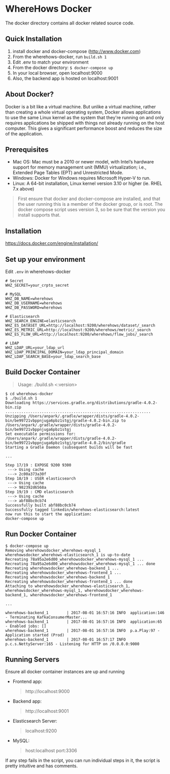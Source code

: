 # WhereHows Docker 
The docker directory contains all docker related source code.

## Quick Installation
1. install docker and docker-compose (http://www.docker.com)  
1. From the wherehows-docker, run ```build.sh 1```
1. Edit .env to match your environment
1. From the docker directory: ```$ docker-compose up```
1. In your local browser, open localhost:9000
1. Also, the backend app is hosted on localhost:9001

## About Docker?
Docker is a bit like a virtual machine. But unlike a virtual machine, rather than creating a whole virtual operating system, Docker allows applications to use the same Linux kernel as the system that they're running on and only requires applications be shipped with things not already running on the host computer. This gives a significant performance boost and reduces the size of the application.  

## Prerequisites
- Mac OS: Mac must be a 2010 or newer model, with Intel’s hardware support for memory management unit (MMU) virtualization; i.e., Extended Page Tables (EPT) and Unrestricted Mode.
- Windows: Docker for Windows requires Microsoft Hyper-V to run.
- Linux: A 64-bit installation, Linux kernel version 3.10 or higher (ie. RHEL 7.x above)

> First ensure that docker and docker-compose are installed, and that the user running this is a member of the docker group, or is root.
> The docker compose script uses version 3, so be sure that the version you install supports that.
## Installation
https://docs.docker.com/engine/installation/


## Set up your environment
Edit ```.env``` in wherehows-docker
```
# Secret
WHZ_SECRET=your_crpto_secret
  
# MySQL
WHZ_DB_NAME=wherehows
WHZ_DB_USERNAME=wherehows
WHZ_DB_PASSWORD=wherehows
  
# Elasticsearch
WHZ_SEARCH_ENGINE=elasticsearch
WHZ_ES_DATASET_URL=http://localhost:9200/wherehows/dataset/_search
WHZ_ES_METRIC_URL=http://localhost:9200/wherehows/metric/_search
WHZ_ES_FLOW_URL=http://localhost:9200/wherehows/flow_jobs/_search
  
# LDAP
WHZ_LDAP_URL=your_ldap_url
WHZ_LDAP_PRINCIPAL_DOMAIN=your_ldap_principal_domain
WHZ_LDAP_SEARCH_BASE=your_ldap_search_base
```

## Build Docker Container
> Usage: ./build.sh <:version>  
```
$ cd wherehows-docker
$ ./build.sh 1
Downloading https://services.gradle.org/distributions/gradle-4.0.2-bin.zip
................................................................
Unzipping /Users/anpark/.gradle/wrapper/dists/gradle-4.0.2-bin/be99721vbppnjuga6pbz1stgj/gradle-4.0.2-bin.zip to /Users/anpark/.gradle/wrapper/dists/gradle-4.0.2-bin/be99721vbppnjuga6pbz1stgj
Set executable permissions for: /Users/anpark/.gradle/wrapper/dists/gradle-4.0.2-bin/be99721vbppnjuga6pbz1stgj/gradle-4.0.2/bin/gradle
Starting a Gradle Daemon (subsequent builds will be fast  
  
...  
  
Step 17/19 : EXPOSE 9200 9300
 ---> Using cache
 ---> 2c00a373a30f
Step 18/19 : USER elasticsearch
 ---> Using cache
 ---> 982392d6568a
Step 19/19 : CMD elasticsearch
 ---> Using cache
 ---> abf88bc0cb74
Successfully built abf88bc0cb74
Successfully tagged linkedin/wherehows-elasticsearch:latest
now run this to start the application:
docker-compose up
``` 
 
 
## Run Docker Container
```
$ docker-compose up
Removing wherehowsdocker_wherehows-mysql_1
wherehowsdocker_wherehows-elasticsearch_1 is up-to-date
Recreating 78a95a2e6d00_wherehowsdocker_wherehows-mysql_1 ... 
Recreating 78a95a2e6d00_wherehowsdocker_wherehows-mysql_1 ... done
Recreating wherehowsdocker_wherehows-backend_1 ... 
Recreating wherehowsdocker_wherehows-frontend_1 ... 
Recreating wherehowsdocker_wherehows-backend_1
Recreating wherehowsdocker_wherehows-frontend_1 ... done
Attaching to wherehowsdocker_wherehows-elasticsearch_1, wherehowsdocker_wherehows-mysql_1, wherehowsdocker_wherehows-backend_1, wherehowsdocker_wherehows-frontend_1
  
...
  
wherehows-backend_1        | 2017-08-01 16:57:16 INFO  application:146 - Terminating KafkaConsumerMaster...
wherehows-backend_1        | 2017-08-01 16:57:16 INFO  application:65 - Enabled jobs: []
wherehows-backend_1        | 2017-08-01 16:57:16 INFO  p.a.Play:97 - Application started (Prod)
wherehows-backend_1        | 2017-08-01 16:57:17 INFO  p.c.s.NettyServer:165 - Listening for HTTP on /0.0.0.0:9000   

```

## Running Servers
Ensure all docker container instances are up and running
- Frontend app: 
  >http://localhost:9000
- Backend app: 
  >http://localhost:9001
- Elasticsearch Server: 
  >localhost:9200  
- MySQL: 
  >host:localhost port:3306


If any step fails in the script, you can run individual steps in it, the script is pretty intuitive and has comments.

